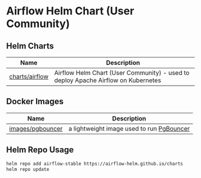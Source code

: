 # Airflow Helm Chart (User Community)

## Helm Charts

| Name | Description |
| --- | --- |
| [charts/airflow](https://github.com/airflow-helm/charts/tree/main/charts/airflow) | Airflow Helm Chart (User Community) - used to deploy Apache Airflow on Kubernetes

## Docker Images

| Name | Description |
| --- | --- |
| [images/pgbouncer](https://github.com/airflow-helm/charts/tree/main/images/pgbouncer) | a lightweight image used to run [PgBouncer](https://www.pgbouncer.org/)

## Helm Repo Usage

```sh
helm repo add airflow-stable https://airflow-helm.github.io/charts
helm repo update
```